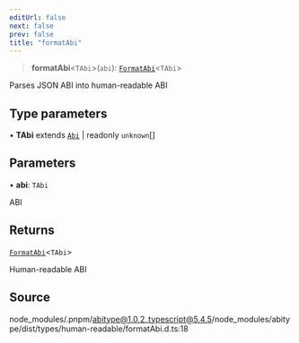 ```yaml
---
editUrl: false
next: false
prev: false
title: "formatAbi"
---
```


> **formatAbi**\<`TAbi`\>(`abi`): [`FormatAbi`](/reference/type-aliases/formatabi/)\<`TAbi`\>

Parses JSON ABI into human-readable ABI

## Type parameters

• **TAbi** extends [`Abi`](/reference/type-aliases/abi/) \| readonly `unknown`[]

## Parameters

• **abi**: `TAbi`

ABI

## Returns

[`FormatAbi`](/reference/type-aliases/formatabi/)\<`TAbi`\>

Human-readable ABI

## Source

node\_modules/.pnpm/abitype@1.0.2\_typescript@5.4.5/node\_modules/abitype/dist/types/human-readable/formatAbi.d.ts:18
